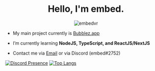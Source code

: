 <h1 align="center">Hello, I'm embed.</h1>
<p align="center"> <img src="https://komarev.com/ghpvc/?username=embedvr" alt="embedvr" /> </p>

- My main project currently is [Bubblez.app](https://bubblez.app)

- I’m currently learning **NodeJS, TypeScript, and ReactJS/NextJS**

- Contact me via [Email](mailto:brydon@astolfo.co) or via Discord (embed#2752)

[![Discord Presence](https://lanyard.cnrad.dev/api/476641014841475084)](https://discord.com/users/476641014841475084)
[![Top Langs](https://github-readme-stats.vercel.app/api/top-langs/?username=embedvr)](https://github.com/anuraghazra/github-readme-stats)

